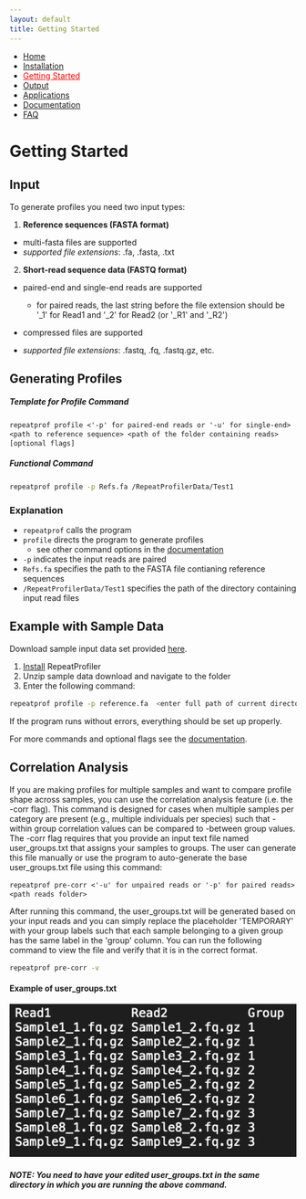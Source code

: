```yaml
---
layout: default
title: Getting Started
---
```


<nav>
    <ul>
      <li><a href="/RepeatProfiler/">Home</a></li>
      <li><a href="/RepeatProfiler/installation">Installation</a></li>
      <li><a href="/RepeatProfiler/gettingstarted" style="color:red">Getting Started</a></li>
      <li><a href="/RepeatProfiler/output">Output</a></li>
      <li><a href="/RepeatProfiler/application">Applications</a></li>
      <li><a href="/RepeatProfiler/documentation">Documentation</a></li>
      <li><a href="/RepeatProfiler/FAQ">FAQ</a></li>
    </ul>
</nav>

# Getting Started

## Input

To generate profiles you need two input types:

1. **Reference sequences (FASTA format)**
  - multi-fasta files are supported
  - *supported file extensions*: .fa, .fasta, .txt
2. **Short-read sequence data (FASTQ format)**
  - paired-end and single-end reads are supported
    - for paired reads, the last string before the file extension should be '_1' for Read1 and '_2' for Read2 (or '_R1' and '_R2')
  
  - compressed files are supported
  - *supported file extensions*: .fastq, .fq, .fastq.gz, etc.


## Generating Profiles

##### Template for Profile Command

```
repeatprof profile <'-p' for paired-end reads or '-u' for single-end> <path to reference sequence> <path of the folder containing reads> [optional flags] 
```

##### Functional Command

```sh
repeatprof profile -p Refs.fa /RepeatProfilerData/Test1
```

### Explanation
- `repeatprof` calls the program
- `profile` directs the program to generate profiles
  - see other command options in the <a href="/RepeatProfiler/documentation">documentation</a>
- `-p` indicates the input reads are paired
- `Refs.fa` specifies the path to the FASTA file contianing reference sequences 
- `/RepeatProfilerData/Test1` specifies the path of the directory containing input read files


## Example with Sample Data

Download sample input data set provided <a href="https://github.com/johnssproul/RepeatProfiler/releases/download/0.96/sample_data.zip" target="_blank">here</a>.

1. <a href="/RepeatProfiler/installation">Install</a> RepeatProfiler
2. Unzip sample data download and navigate to the folder
3. Enter the following command:

```sh
repeatprof profile -p reference.fa  <enter full path of current directory>
```

If the program runs without errors, everything should be set up properly.

<p>For more commands and optional flags see the <a href="/RepeatProfiler/documentation">documentation</a>.</p>
  

## Correlation Analysis

If you are making profiles for multiple samples and want to compare profile shape across samples, you can use the correlation analysis feature (i.e. the -corr flag). This command is designed for cases when multiple samples per category are present (e.g., multiple individuals per species) such that -within group correlation values can be compared to -between group values. The -corr flag requires that you provide an input text file named user_groups.txt that assigns your samples to groups. The user can generate this file manually or use the program to auto-generate the base user_groups.txt file using this command:

```
repeatprof pre-corr <'-u' for unpaired reads or '-p' for paired reads> <path reads folder>
```

After running this command, the user_groups.txt will be generated based on your input reads and you can simply replace the placeholder 'TEMPORARY' with your group labels such that each sample belonging to a given group has the same label in the 'group' column. You can run the following command to view the file and verify that it is in the correct format.

```sh
repeatprof pre-corr -v
```

#### Example of user_groups.txt
![user_groups.txt](./user_groups.png)

##### NOTE: You need to have your edited user_groups.txt in the same directory in which you are running the above command.